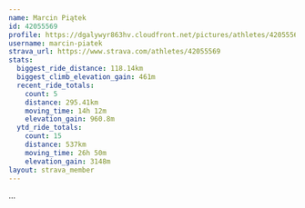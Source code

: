 ```yaml
---
name: Marcin Piątek
id: 42055569
profile: https://dgalywyr863hv.cloudfront.net/pictures/athletes/42055569/12602382/1/large.jpg
username: marcin-piatek
strava_url: https://www.strava.com/athletes/42055569
stats:
  biggest_ride_distance: 118.14km
  biggest_climb_elevation_gain: 461m
  recent_ride_totals:
    count: 5
    distance: 295.41km
    moving_time: 14h 12m
    elevation_gain: 960.8m
  ytd_ride_totals:
    count: 15
    distance: 537km
    moving_time: 26h 50m
    elevation_gain: 3148m
layout: strava_member
--- 
```

...
